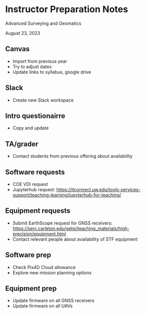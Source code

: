 # Instructor Preparation Notes
Advanced Surveying and Geomatics

August 23, 2023

## Canvas
* Import from previous year
* Try to adjust dates
* Update links to syllabus, google drive

## Slack
* Create new Slack workspace

## Intro questionairre
* Copy and update

## TA/grader 
* Contact students from previous offering about availability

## Software requests
* COE VDI request
* Jupyterhub request: https://itconnect.uw.edu/tools-services-support/teaching-learning/jupyterhub-for-teaching/

## Equipment requests
* Submit EarthScope request for GNSS receivers: https://serc.carleton.edu/getsi/teaching_materials/high-precision/equipment.html
* Contact relevant people about availability of STF equipment

## Software prep
* Check Pix4D Cloud allowance
* Explore new mission planning options

## Equipment prep
* Update firmware on all GNSS receivers
* Update firmware on all UAVs
